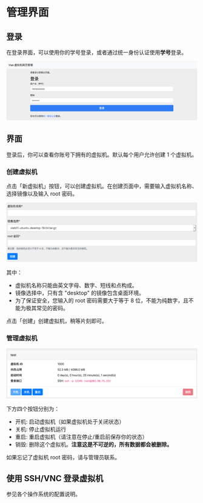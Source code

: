 # 管理界面

## 登录

在登录界面，可以使用你的学号登录，或者通过统一身份认证使用**学号**登录。

![login](../images/1.png)

## 界面

登录后，你可以查看你账号下拥有的虚拟机。默认每个用户允许创建 1 个虚拟机。

### 创建虚拟机

点击「新虚拟机」按钮，可以创建虚拟机。在创建页面中，需要输入虚拟机名称、选择镜像以及输入 root 密码。

![create](../images/vm-create.png)

其中：

- 虚拟机名称只能由英文字母、数字、短线和点构成。
- 镜像选择中，只有含 "desktop" 的镜像包含桌面环境。
- 为了保证安全，您输入的 root 密码需要大于等于 8 位，不能为纯数字，且不能为极其常见的密码。

点击「创建」创建虚拟机，稍等片刻即可。

### 管理虚拟机

![vms](../images/2.png)

下方四个按钮分别为：

- 开机: 启动虚拟机（如果虚拟机处于关闭状态）
- 关机: 停止虚拟机运行
- 重启: 重启虚拟机（请注意在停止/重启前保存你的状态）
- 销毁: 删除这个虚拟机。**注意这是不可逆的，所有数据都会被删除。**

如果忘记了虚拟机 root 密码，请与管理员联系。

## 使用 SSH/VNC 登录虚拟机

参见各个操作系统的配置说明。
